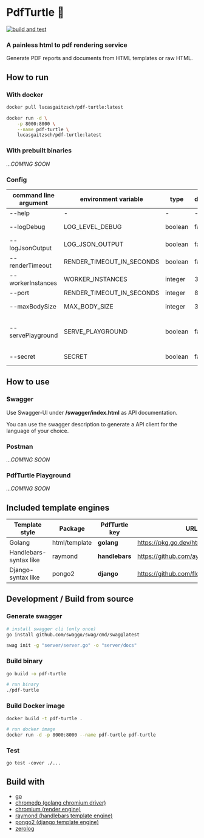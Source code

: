 # PdfTurtle 🐢

[![build and test](https://github.com/lucas-gaitzsch/pdf-turtle/actions/workflows/pipeline.yml/badge.svg)](https://github.com/lucas-gaitzsch/pdf-turtle/actions/workflows/pipeline.yml)

### A painless html to pdf rendering service

Generate PDF reports and documents from HTML templates or raw HTML.

## How to run

### With docker

```bash
docker pull lucasgaitzsch/pdf-turtle:latest

docker run -d \
    -p 8000:8000 \
    --name pdf-turtle \
    lucasgaitzsch/pdf-turtle:latest
```

### With prebuilt binaries

*...COMING SOON*
<!-- TODO:!! -->

### Config

| command line argument | environment variable      | type    | default | description                                             |
| --------------------- | ------------------------- | ------- | ------- | ------------------------------------------------------- |
| --help                | -                         | -       | -       | Show help                                               |
| --logDebug            | LOG_LEVEL_DEBUG           | boolean | false   | Debug log level active                                  |
| --logJsonOutput       | LOG_JSON_OUTPUT           | boolean | false   | Json log output                                         |
| --renderTimeout       | RENDER_TIMEOUT_IN_SECONDS | boolean | false   | Render timeout in seconds                               |
| --workerInstances     | WORKER_INSTANCES          | integer | 30      | Count of worker instances                               |
| --port                | RENDER_TIMEOUT_IN_SECONDS | integer | 8000    | Server port                                             |
| --maxBodySize         | MAX_BODY_SIZE             | integer | 32      | Max body size in megabyte                               |
| --servePlayground     | SERVE_PLAYGROUND          | boolean | false   | Serve playground from path "./static-files/playground/" |
| --secret              | SECRET                    | boolean | false   | Secret used as bearer token                             |

## How to use
### Swagger
Use Swagger-UI under **/swagger/index.html** as API documentation.

You can use the swagger description to generate a API client for the language of your choice.

### Postman

*...COMING SOON*
<!-- TODO:!! -->

### PdfTurtle Playground

*...COMING SOON*
<!-- TODO:!! -->

## Included template engines

| Template style         | Package       | PdfTurtle key  | URL                                 |
| ---------------------- | ------------- | -------------- | ----------------------------------- |
| Golang                 | html/template | **golang**     | https://pkg.go.dev/html/template    |
| Handlebars-syntax like | raymond       | **handlebars** | https://github.com/aymerick/raymond |
| Django-syntax like     | pongo2        | **django**     | https://github.com/flosch/pongo2    |

## Development / Build from source

### Generate swagger

```bash
# install swagger cli (only once)
go install github.com/swaggo/swag/cmd/swag@latest

swag init -g "server/server.go" -o "server/docs"
```

### Build binary

```bash
go build -o pdf-turtle

# run binary
./pdf-turtle
```

### Build Docker image

```bash
docker build -t pdf-turtle .

# run docker image
docker run -d -p 8000:8000 --name pdf-turtle pdf-turtle
```

### Test

<!-- `go test -race ./...` -->

```
go test -cover ./...
```

<!-- `go test -coverprofile coverage ./...` -->

## Build with

- [go](https://github.com/golang/go)
- [chromedp (golang chromium driver)](https://github.com/chromedp/chromedp)
- [chromium (render engine)](https://github.com/chromium/chromium)
- [raymond (handlebars template engine)](https://github.com/aymerick/raymond)
- [pongo2 (django template engine)](https://github.com/flosch/pongo2)
- [zerolog](https://github.com/rs/zerolog)
<!-- TODO:!! -->
